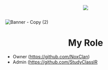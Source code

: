
</h1>


<p align="center">
   <a href="https://github.com/Matary1">
 <img src="https://skillicons.dev/icons?i=discord,instagram,twitter,github,gitlab,vercel,figma" />
  </a>
 </p>
   
## 


 

![Banner - Copy (2)](https://user-images.githubusercontent.com/120823949/210893303-4a4b1b04-fbd4-4195-9818-5c502ad7e7f6.png)
<h1 align="center">
     My Role 
</h1>

    
* Owner (https://github.com/NoxClan)
* Admin (https://github.com/StudyClassIR
